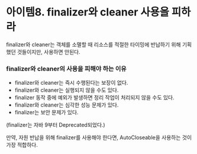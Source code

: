 # 아이템8. finalizer와 cleaner 사용을 피하라

finalizer와 cleaner는 객체를 소멸할 때 리소스를 적절한 타이밍에 반납하기 위해 기획했던 것들이지만, 사용하면 안된다.

### finalizer와 cleaner의 사용을 피해야 하는 이유

- finalizer와 cleaner는 즉시 수행된다는 보장이 없다.
- finalizer와 cleaner는 실행되지 않을 수도 있다.
- finalizer 동작 중에 예외가 발생하면 정리 작업이 처리되지 않을 수도 있다.
- finalizer와 cleaner는 심각한 성능 문제가 있다.
- finalizer는 보안 문제가 있다.

(finalizer는 자바 9부터 Deprecated되었다.)

만약, 자원 반납을 위해 finalizer를 사용해야 한다면, AutoCloseable을 사용하는 것이 가장 적합하다.
